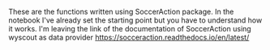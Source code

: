 These are the functions written using SoccerAction package.
In the notebook I've already set the starting point but you have to understand how it works. 
I'm leaving the link of the documentation of SoccerAction using wyscout as data provider https://socceraction.readthedocs.io/en/latest/
